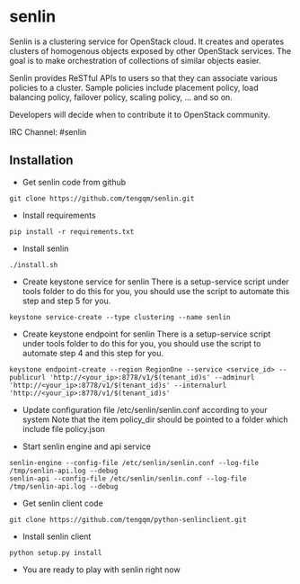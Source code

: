 senlin
======

Senlin is a clustering service for OpenStack cloud. It creates and operates
clusters of homogenous objects exposed by other OpenStack services. The 
goal is to make orchestration of collections of similar objects easier.

Senlin provides ReSTful APIs to users so that they can associate various
policies to a cluster.  Sample policies include placement policy, load
balancing policy, failover policy, scaling policy, ... and so on.

Developers will decide when to contribute it to OpenStack community.

IRC Channel: #senlin

Installation
-----
* Get senlin code from github

```
git clone https://github.com/tengqm/senlin.git
```

* Install requirements

```
pip install -r requirements.txt
```

* Install senlin

```
./install.sh
```

* Create keystone service for senlin
There is a setup-service script under tools folder to do this for you, you should use the script to automate this step and step 5 for you.

```
keystone service-create --type clustering --name senlin
```

* Create keystone endpoint for senlin
There is a setup-service script under tools folder to do this for you, you should use the script to automate step 4 and this step for you.


```
keystone endpoint-create --region RegionOne --service <service_id> --publicurl 'http://<your_ip>:8778/v1/$(tenant_id)s' --adminurl 'http://<your_ip>:8778/v1/$(tenant_id)s' --internalurl 'http://<your_ip>:8778/v1/$(tenant_id)s'
```

* Update configuration file /etc/senlin/senlin.conf according to your system
Note that the item policy_dir should be pointed to a folder which include file policy.json

* Start senlin engine and api service

```
senlin-engine --config-file /etc/senlin/senlin.conf --log-file /tmp/senlin-api.log --debug
senlin-api --config-file /etc/senlin/senlin.conf --log-file /tmp/senlin-api.log --debug
```

* Get senlin client code

```
git clone https://github.com/tengqm/python-senlinclient.git
```

* Install senlin client

```
python setup.py install
```

* You are ready to play with senlin right now